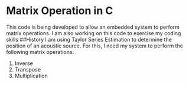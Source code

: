 # Matrix Operation in C 
This code is being developed to allow an embedded system to perform matrix operations. I am also 
working on this code to exercise my coding skills
##History 
I am using Taylor Series Estimation to determine the position of an acoustic source. For this, 
I need my system to perform the following matrix operations: 
 1. Inverse
 2. Transpose
 3. Multiplication
